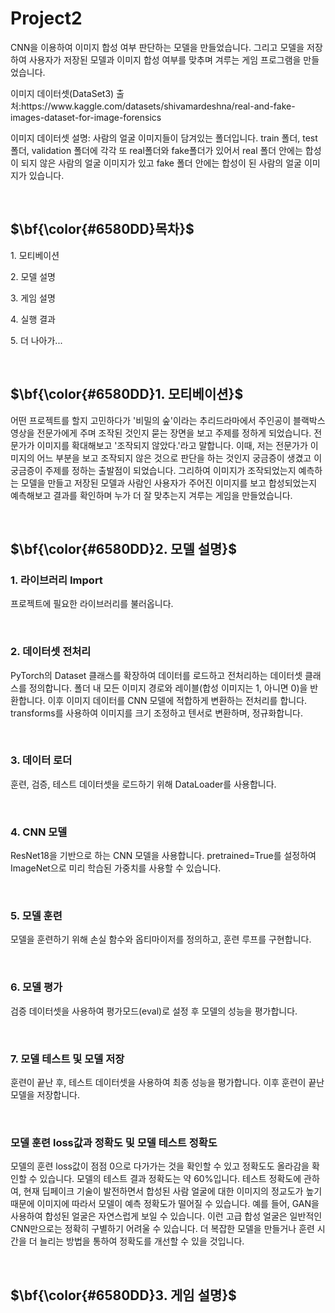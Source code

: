 # Project2

<p>CNN을 이용하여 이미지 합성 여부 판단하는 모델을 만들었습니다. 그리고 모델을 저장하여 사용자가 저장된 모델과 이미지 합성 여부를 맞추며 겨루는 게임 프로그램을 만들었습니다.</p>
<p>이미지 데이터셋(DataSet3) 출처:https://www.kaggle.com/datasets/shivamardeshna/real-and-fake-images-dataset-for-image-forensics</p>
<p>이미지 데이터셋 설명: 사람의 얼굴 이미지들이 담겨있는 폴더입니다. train 폴더, test 폴더, validation 폴더에 각각 또 real폴더와 fake폴더가 있어서 real 폴더 안에는 합성이 되지 않은 사람의 얼굴 이미지가 있고 fake 폴더 안에는 합성이 된 사람의 얼굴 이미지가 있습니다.</p>
<br/>

## $\bf{\color{#6580DD}목차}$
<p>1. 모티베이션</p>
<p>2. 모델 설명</p>
<p>3. 게임 설명</p>
<p>4. 실행 결과</p>
<p>5. 더 나아가...</p>
<br/>

## $\bf{\color{#6580DD}1. 모티베이션}$
<p>어떤 프로젝트를 할지 고민하다가 '비밀의 숲'이라는 추리드라마에서 주인공이 블랙박스 영상을 전문가에게 주며 조작된 것인지 묻는 장면을 보고 주제를 정하게 되었습니다. 전문가가 이미지를 확대해보고 '조작되지 않았다.'라고 말합니다. 이때, 저는 전문가가 이미지의 어느 부분을 보고 조작되지 않은 것으로 판단을 하는 것인지 궁금증이 생겼고 이 궁금증이 주제를 정하는 출발점이 되었습니다. 그리하여 이미지가 조작되었는지 예측하는 모델을 만들고 저장된 모델과 사람인 사용자가 주어진 이미지를 보고 합성되었는지 예측해보고 결과를 확인하며 누가 더 잘 맞추는지 겨루는 게임을 만들었습니다.</p>
<br/>

## $\bf{\color{#6580DD}2. 모델 설명}$
### 1. 라이브러리 Import
<p>프로젝트에 필요한 라이브러리를 불러옵니다.</p>
<br/>

### 2. 데이터셋 전처리
<p>PyTorch의 Dataset 클래스를 확장하여 데이터를 로드하고 전처리하는 데이터셋 클래스를 정의합니다. 폴더 내 모든 이미지 경로와 레이블(합성 이미지는 1, 아니면 0)을 반환합니다. 이후 이미지 데이터를 CNN 모델에 적합하게 변환하는 전처리를 합니다. transforms를 사용하여 이미지를 크기 조정하고 텐서로 변환하며, 정규화합니다.</p>
<br/>
   
### 3. 데이터 로더
<p>훈련, 검증, 테스트 데이터셋을 로드하기 위해 DataLoader를 사용합니다.</p>
<br/>

### 4. CNN 모델
<p>ResNet18을 기반으로 하는 CNN 모델을 사용합니다. pretrained=True를 설정하여 ImageNet으로 미리 학습된 가중치를 사용할 수 있습니다.</p>
<br/>

### 5. 모델 훈련
<p>모델을 훈련하기 위해 손실 함수와 옵티마이저를 정의하고, 훈련 루프를 구현합니다.</p>
<br/>

###  6. 모델 평가
<p>검증 데이터셋을 사용하여 평가모드(eval)로 설정 후 모델의 성능을 평가합니다.</p>
<br/>

###  7. 모델 테스트 및 모델 저장
<p>훈련이 끝난 후, 테스트 데이터셋을 사용하여 최종 성능을 평가합니다. 이후 훈련이 끝난 모델을 저장합니다.</p>
<br/>

###  모델 훈련 loss값과 정확도 및 모델 테스트 정확도
<p>모델의 훈련 loss값이 점점 0으로 다가가는 것을 확인할 수 있고 정확도도 올라감을 확인할 수 있습니다. 모델의 테스트 결과 정확도는 약 60%입니다. 테스트 정확도에 관하여, 현재 딥페이크 기술이 발전하면서 합성된 사람 얼굴에 대한 이미지의 정교도가 높기 때문에 이미지에 따라서 모델이 예측 정확도가 떨어질 수 있습니다. 예를 들어, GAN을 사용하여 합성된 얼굴은 자연스럽게 보일 수 있습니다. 이런 고급 합성 얼굴은 일반적인 CNN만으로는 정확히 구별하기 어려울 수 있습니다. 더 복잡한 모델을 만들거나 훈련 시간을 더 늘리는 방법을 통하여 정확도를 개선할 수 있을 것입니다.</p>
<br/>



## $\bf{\color{#6580DD}3. 게임 설명}$










